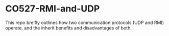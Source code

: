# CO527-RMI-and-UDP

This repo breifly outlines how two communication protocols (UDP and RMI) operate, and the inherit benefits and disadvantages of both.